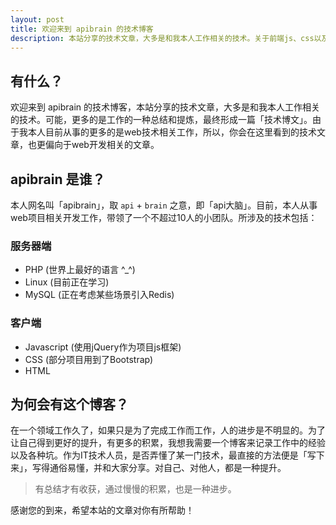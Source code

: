 ```yaml
---
layout: post
title: 欢迎来到 apibrain 的技术博客
description: 本站分享的技术文章，大多是和我本人工作相关的技术。关于前端js、css以及后端服务器的技术。
---
```


## 有什么？
欢迎来到 apibrain 的技术博客，本站分享的技术文章，大多是和我本人工作相关的技术。可能，更多的是工作的一种总结和提炼，最终形成一篇「技术博文」。由于我本人目前从事的更多的是web技术相关工作，所以，你会在这里看到的技术文章，也更偏向于web开发相关的文章。

## apibrain 是谁？
本人网名叫「apibrain」，取 `api` + `brain` 之意，即「api大脑」。目前，本人从事web项目相关开发工作，带领了一个不超过10人的小团队。所涉及的技术包括：

### 服务器端
* PHP (世界上最好的语言 ^_^)
* Linux (目前正在学习)
* MySQL (正在考虑某些场景引入Redis)

### 客户端
* Javascript (使用jQuery作为项目js框架)
* CSS (部分项目用到了Bootstrap)
* HTML

## 为何会有这个博客？
在一个领域工作久了，如果只是为了完成工作而工作，人的进步是不明显的。为了让自己得到更好的提升，有更多的积累，我想我需要一个博客来记录工作中的经验以及各种坑。作为IT技术人员，是否弄懂了某一门技术，最直接的方法便是「写下来」，写得通俗易懂，并和大家分享。对自己、对他人，都是一种提升。

> 有总结才有收获，通过慢慢的积累，也是一种进步。

感谢您的到来，希望本站的文章对你有所帮助！

